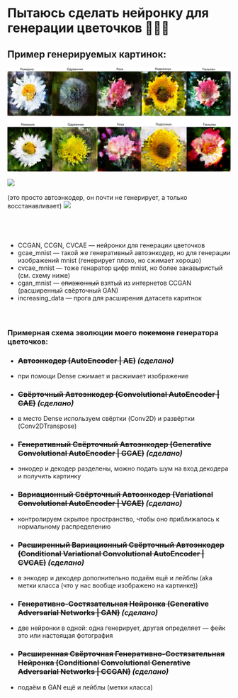# Пытаюсь сделать нейронку для генерации цветочков 🌸🌷💐


## Пример генерируемых картинок:

![](./images/generated_flowers.png)

![](./images/example_mnist.png)


(это просто автоэнкодер, он почти не генерирует, а только восстанавливает)
![](./images/example_flower.png)

##  

- CCGAN, CCGN, CVCAE — нейронки для генерации цветочков
- gcae_mnist — такой же генеративный автоэнкодер, но для генерации изображений mnist (генерирует плохо, но сжимает хорошо)
- cvcae_mnist — тоже генаратор цифр mnist, но более закавыристый (см. схему ниже) 
- cgan_mnist — ~~спизженный~~ взятый из интернетов CCGAN (расширенный свёрточный GAN)
- increasing_data — прога для расширения датасета каритнок

####  

### Примерная схема эволюции моего ~~покемона~~ генератора цветочков:
- ### ~~Автоэнкодер (AutoEncoder | AE)~~ _(сделано)_
- при помощи Dense сжимает и расжимает изображение

- ### ~~Свёрточный Автоэнкодер (Convolutional AutoEncoder | CAE)~~ _(сделано)_
- в место Dense используем свёртки (Conv2D) и развёртки (Conv2DTranspose)

- ### ~~Генеративный Свёрточный Автоэнкодер (Generative Convolutional AutoEncoder | GCAE)~~ _(сделано)_
- энкодер и декодер разделены, можно подать шум на вход декодера и получить картинку

- ### ~~Вариационный Свёрточный Автоэнкодер (Variational Convolutional AutoEncoder | VCAE)~~ _(сделано)_
- контролируем скрытое пространство, чтобы оно приближалось к нормальному распределению

- ### ~~Расширенный Вариационный Свёрточный Автоэнкодер (Conditional Variational Convolutional AutoEncoder | CVCAE)~~ _(сделано)_
- в энкодер и декодер дополнительно подаём ещё и лейблы (aka метки класса (что у нас вообще изображено на картинке))

- ### ~~Генеративно-Состязательная Нейронка (Generative Adversarial Networks | GAN)~~ _(сделано)_
- две нейронки в одной: одна генерирует, другая определяет — фейк это или настоящая фотография

- ### ~~Расширенная Свёрточная Генеративно-Состязательная Нейронка (Conditional Convolutional Generative Adversarial Networks | CCGAN)~~ _(сделано)_
- подаём в GAN ещё и лейблы (метки класса)
